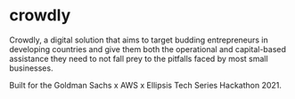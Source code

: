 # crowdly
Crowdly, a digital solution that aims to target budding entrepreneurs in developing countries and give them both the operational and capital-based assistance they need to not fall prey to the pitfalls faced by most small businesses.

Built for the Goldman Sachs x AWS x Ellipsis Tech Series Hackathon 2021.
